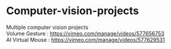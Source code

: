 # Computer-vision-projects
Multiple computer vision projects
</br>
Volume Gesture : https://vimeo.com/manage/videos/577656753
</br>
AI Virtual Mouse : https://vimeo.com/manage/videos/577629531 
